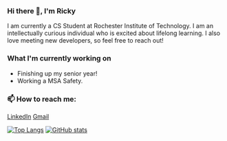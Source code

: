 ### Hi there 👋, I'm Ricky
I am currently a CS Student at Rochester Institute of Technology. I am an intellectually curious individual who is excited about lifelong learning. I also love meeting new developers, so feel free to reach out!

### What I'm currently working on
* Finishing up my senior year!
* Working a MSA Safety.

### 📫 How to reach me:
[LinkedIn](https://www.linkedin.com/in/riccardi-dalexis-255270186/)
[Gmail](mailto:rod7760@rit.edu)

[![Top Langs](https://github-readme-stats-vercel-rod7760s-projects.vercel.app/api/top-langs/?username=rod7760)](https://github.com/anuraghazra/github-readme-stats)
[![GitHub stats](https://github-readme-stats-vercel-rod7760s-projects.vercel.app/api?username=rod7760)](https://github.com/anuraghazra/github-readme-stats)
